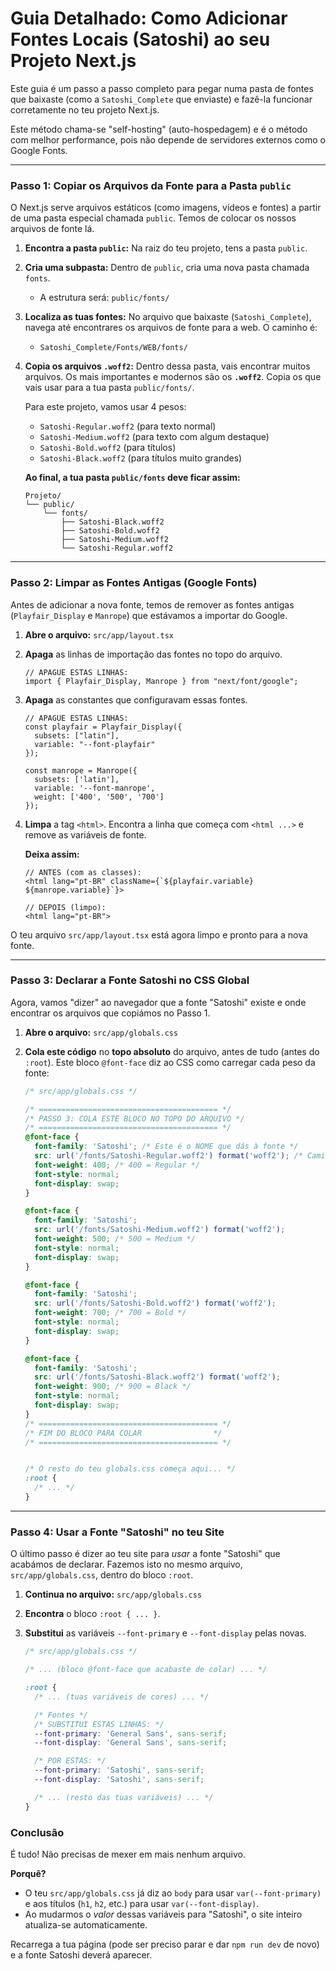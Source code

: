 # Guia Detalhado: Como Adicionar Fontes Locais (Satoshi) ao seu Projeto Next.js

Este guia é um passo a passo completo para pegar numa pasta de fontes que baixaste (como a `Satoshi_Complete` que enviaste) e fazê-la funcionar corretamente no teu projeto Next.js.

Este método chama-se "self-hosting" (auto-hospedagem) e é o método com melhor performance, pois não depende de servidores externos como o Google Fonts.

---

### Passo 1: Copiar os Arquivos da Fonte para a Pasta `public`

O Next.js serve arquivos estáticos (como imagens, vídeos e fontes) a partir de uma pasta especial chamada `public`. Temos de colocar os nossos arquivos de fonte lá.

1.  **Encontra a pasta `public`:** Na raiz do teu projeto, tens a pasta `public`.
2.  **Cria uma subpasta:** Dentro de `public`, cria uma nova pasta chamada `fonts`.
    * A estrutura será: `public/fonts/`
3.  **Localiza as tuas fontes:** No arquivo que baixaste (`Satoshi_Complete`), navega até encontrares os arquivos de fonte para a web. O caminho é:
    * `Satoshi_Complete/Fonts/WEB/fonts/`
4.  **Copia os arquivos `.woff2`:** Dentro dessa pasta, vais encontrar muitos arquivos. Os mais importantes e modernos são os **`.woff2`**. Copia os que vais usar para a tua pasta `public/fonts/`.

    Para este projeto, vamos usar 4 pesos:
    * `Satoshi-Regular.woff2` (para texto normal)
    * `Satoshi-Medium.woff2` (para texto com algum destaque)
    * `Satoshi-Bold.woff2` (para títulos)
    * `Satoshi-Black.woff2` (para títulos muito grandes)

    **Ao final, a tua pasta `public/fonts` deve ficar assim:**

    ```
    Projeto/
    └── public/
        └── fonts/
            ├── Satoshi-Black.woff2
            ├── Satoshi-Bold.woff2
            ├── Satoshi-Medium.woff2
            └── Satoshi-Regular.woff2
    ```

---

### Passo 2: Limpar as Fontes Antigas (Google Fonts)

Antes de adicionar a nova fonte, temos de remover as fontes antigas (`Playfair_Display` e `Manrope`) que estávamos a importar do Google.

1.  **Abre o arquivo:** `src/app/layout.tsx`
2.  **Apaga** as linhas de importação das fontes no topo do arquivo.

    ```tsx
    // APAGUE ESTAS LINHAS:
    import { Playfair_Display, Manrope } from "next/font/google";
    ```

3.  **Apaga** as constantes que configuravam essas fontes.

    ```tsx
    // APAGUE ESTAS LINHAS:
    const playfair = Playfair_Display({ 
      subsets: ["latin"], 
      variable: "--font-playfair"
    }); 

    const manrope = Manrope({
      subsets: ['latin'],
      variable: '--font-manrope',
      weight: ['400', '500', '700']
    });
    ```

4.  **Limpa** a tag `<html>`. Encontra a linha que começa com `<html ...>` e remove as variáveis de fonte.

    **Deixa assim:**
    ```tsx
    // ANTES (com as classes):
    <html lang="pt-BR" className={`${playfair.variable} ${manrope.variable}`}> 
    
    // DEPOIS (limpo):
    <html lang="pt-BR"> 
    ```

O teu arquivo `src/app/layout.tsx` está agora limpo e pronto para a nova fonte.

---

### Passo 3: Declarar a Fonte Satoshi no CSS Global

Agora, vamos "dizer" ao navegador que a fonte "Satoshi" existe e onde encontrar os arquivos que copiámos no Passo 1.

1.  **Abre o arquivo:** `src/app/globals.css`
2.  **Cola este código** no **topo absoluto** do arquivo, antes de tudo (antes do `:root`). Este bloco `@font-face` diz ao CSS como carregar cada peso da fonte:

    ```css
    /* src/app/globals.css */

    /* ======================================== */
    /* PASSO 3: COLA ESTE BLOCO NO TOPO DO ARQUIVO */
    /* ======================================== */
    @font-face {
      font-family: 'Satoshi'; /* Este é o NOME que dás à fonte */
      src: url('/fonts/Satoshi-Regular.woff2') format('woff2'); /* Caminho para o arquivo */
      font-weight: 400; /* 400 = Regular */
      font-style: normal;
      font-display: swap;
    }
    
    @font-face {
      font-family: 'Satoshi';
      src: url('/fonts/Satoshi-Medium.woff2') format('woff2');
      font-weight: 500; /* 500 = Medium */
      font-style: normal;
      font-display: swap;
    }
    
    @font-face {
      font-family: 'Satoshi';
      src: url('/fonts/Satoshi-Bold.woff2') format('woff2');
      font-weight: 700; /* 700 = Bold */
      font-style: normal;
      font-display: swap;
    }
    
    @font-face {
      font-family: 'Satoshi';
      src: url('/fonts/Satoshi-Black.woff2') format('woff2');
      font-weight: 900; /* 900 = Black */
      font-style: normal;
      font-display: swap;
    }
    /* ======================================== */
    /* FIM DO BLOCO PARA COLAR                */
    /* ======================================== */
    

    /* O resto do teu globals.css começa aqui... */
    :root {
      /* ... */
    }
    ```

---

### Passo 4: Usar a Fonte "Satoshi" no teu Site

O último passo é dizer ao teu site para *usar* a fonte "Satoshi" que acabámos de declarar. Fazemos isto no mesmo arquivo, `src/app/globals.css`, dentro do bloco `:root`.

1.  **Continua no arquivo:** `src/app/globals.css`
2.  **Encontra** o bloco `:root { ... }`.
3.  **Substitui** as variáveis `--font-primary` e `--font-display` pelas novas.

    ```css
    /* src/app/globals.css */
    
    /* ... (bloco @font-face que acabaste de colar) ... */

    :root {
      /* ... (tuas variáveis de cores) ... */
    
      /* Fontes */
      /* SUBSTITUI ESTAS LINHAS: */
      --font-primary: 'General Sans', sans-serif;
      --font-display: 'General Sans', sans-serif;
    
      /* POR ESTAS: */
      --font-primary: 'Satoshi', sans-serif;
      --font-display: 'Satoshi', sans-serif;
    
      /* ... (resto das tuas variáveis) ... */
    }
    ```

### Conclusão

É tudo! Não precisas de mexer em mais nenhum arquivo.

**Porquê?**

* O teu `src/app/globals.css` já diz ao `body` para usar `var(--font-primary)` e aos títulos (`h1`, `h2`, etc.) para usar `var(--font-display)`.
* Ao mudarmos o *valor* dessas variáveis para "Satoshi", o site inteiro atualiza-se automaticamente.

Recarrega a tua página (pode ser preciso parar e dar `npm run dev` de novo) e a fonte Satoshi deverá aparecer.